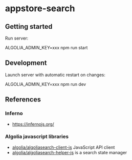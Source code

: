 # appstore-search

## Getting started

Run server:

  ALGOLIA_ADMIN_KEY=xxx npm run start

## Development

Launch server with automatic restart on changes:

  ALGOLIA_ADMIN_KEY=xxx npm run dev

## References
### Inferno

- https://infernojs.org/

### Algolia javascript libraries

- [algolia/algoliasearch-client-js](https://github.com/algolia/algoliasearch-client-js) JavaScript API client
- [algolia/algoliasearch-helper-js](https://community.algolia.com/algoliasearch-helper-js/) is a search state manager
